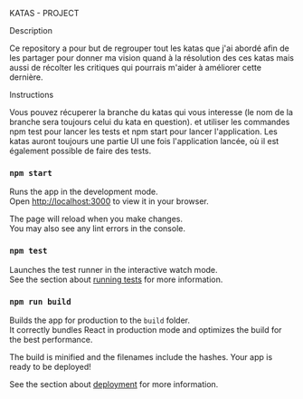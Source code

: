 KATAS - PROJECT

Description

Ce repository a pour but de regrouper tout les katas que j'ai abordé afin de les partager pour donner ma vision quand à la résolution des ces katas mais aussi de récolter les critiques qui pourrais m'aider à améliorer cette dernière.

Instructions

Vous pouvez récuperer la branche du katas qui vous interesse (le nom de la branche sera toujours celui du kata en question).
et utiliser les commandes npm test pour lancer les tests et npm start pour lancer l'application.
Les katas auront toujours une partie UI une fois l'application lancée, où il est également possible de faire des tests.

### `npm start`

Runs the app in the development mode.\
Open [http://localhost:3000](http://localhost:3000) to view it in your browser.

The page will reload when you make changes.\
You may also see any lint errors in the console.

### `npm test`

Launches the test runner in the interactive watch mode.\
See the section about [running tests](https://facebook.github.io/create-react-app/docs/running-tests) for more information.

### `npm run build`

Builds the app for production to the `build` folder.\
It correctly bundles React in production mode and optimizes the build for the best performance.

The build is minified and the filenames include the hashes.
Your app is ready to be deployed!

See the section about [deployment](https://facebook.github.io/create-react-app/docs/deployment) for more information.
